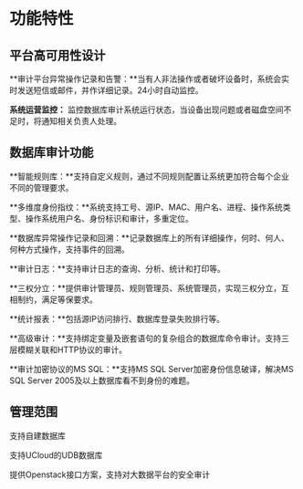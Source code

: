 

# 功能特性

## 平台高可用性设计

**审计平台异常操作记录和告警：**当有人非法操作或者破坏设备时，系统会实时发送短信或邮件，并作详细记录。24小时自动监控。

**系统运营监控：** 监控数据库审计系统运行状态，当设备出现问题或者磁盘空间不足时，将通知相关负责人处理。

## 数据库审计功能

**智能规则库：**支持自定义规则，通过不同规则配置让系统更加符合每个企业不同的管理要求。

**多维度身份指纹：**系统支持工号、源IP、MAC、用户名、进程、操作系统类型、操作系统用户名、身份标识和审计，多重定位。

**数据库异常操作记录和回溯：**记录数据库上的所有详细操作，何时、何人、何种方式操作，支持事件的回溯。

**审计日志：**支持审计日志的查询、分析、统计和打印等。

**三权分立：**提供审计管理员、规则管理员、系统管理员，实现三权分立，互相制约，满足等保要求。

**统计报表：**包括源IP访问排行、数据库登录失败排行等。

**高级审计：**支持绑定变量及嵌套语句的复杂组合的数据库命令审计。支持三层模糊关联和HTTP协议的审计。

**审计加密协议的MS SQL：**支持MS SQL Server加密身份信息破译，解决MS SQL Server
2005及以上数据库看不到身份的难题。

## 管理范围

支持自建数据库

支持UCloud的UDB数据库

提供Openstack接口方案，支持对大数据平台的安全审计
